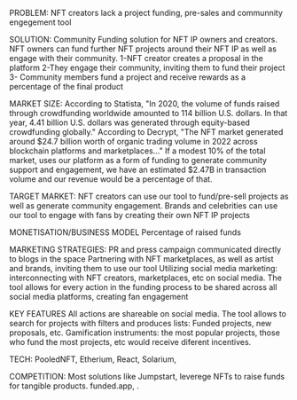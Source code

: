 PROBLEM: 
NFT creators lack a project funding, pre-sales and communnity engegement tool

SOLUTION: 
Community Funding solution for NFT IP owners and creators. 
NFT owners can fund further NFT projects around their NFT IP as well as engage with their community.
1-NFT creator creates a proposal in the platform
2-They engage their community, inviting them to fund their project
3- Community members fund a project and receive rewards as a percentage of the final product

MARKET SIZE: 
According to Statista, "In 2020, the volume of funds raised through crowdfunding worldwide amounted to 114 billion U.S. dollars. In that year, 4.41 billion U.S. dollars was generated through equity-based crowdfunding globally." According to Decrypt, "The NFT market generated around $24.7 billion worth of organic trading volume in 2022 across blockchain platforms and marketplaces..." If a modest 10% of the total market, uses our platform as a form of funding to generate community support and engagement, we have an estimated $2.47B in transaction volume and our revenue would be a percentage of that.

TARGET MARKET: 
NFT creators can use our tool to fund/pre-sell projects as well as generate community engagement. 
Brands and celebrities can use our tool to engage with fans by creating their own NFT IP projects

MONETISATION/BUSINESS MODEL
Percentage of raised funds

MARKETING STRATEGIES: 
PR and press campaign communicated directly to blogs in the space
Partnering with NFT marketplaces, as well as artist and brands, inviting them to use our tool 
Utilizing social media marketing: interconnecting with NFT creators, marketplaces, etc on social media. The tool allows for every action in the funding process to be shared across all social media platforms, creating fan engagement

KEY FEATURES
All actions are shareable on social media. 
The tool allows to search for projects with filters and produces lists: Funded projects, new proposals, etc.
Gamification instruments: the most popular projects, those who fund the most projects, etc would receive diferent incentives.

TECH: 
PooledNFT, Etherium, React, Solarium, 

COMPETITION: 
Most solutions like Jumpstart, leverege NFTs to raise funds for tangible products. 
funded.app, 
.
